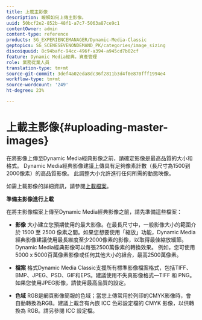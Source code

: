 ```yaml
---
title: 上載主影像
description: 瞭解如何上傳主影像。
uuid: 50bcf2e2-852b-48f1-a7c7-5063a87ce9c1
contentOwner: admin
content-type: reference
products: SG_EXPERIENCEMANAGER/Dynamic-Media-Classic
geptopics: SG_SCENESEVENONDEMAND_PK/categories/image_sizing
discoiquuid: 8c94bafc-94cc-496f-a394-a945cd7b02cf
feature: Dynamic Media經典，資產管理
role: 業務從業人員
translation-type: tm+mt
source-git-commit: 3def4a02eda8dc36f2811b3d4f0e870fff1994e4
workflow-type: tm+mt
source-wordcount: '249'
ht-degree: 23%

---
```



# 上載主影像{#uploading-master-images}

在將影像上傳至Dynamic Media經典影像之前，請確定影像是最高品質的大小和格式。 Dynamic Media經典影像建議上傳具有足夠像素計數（長尺寸為1500到2000像素）的高品質影像。 此調整大小允許進行任何所需的動態映像。

如需上載影像的詳細資訊，請參閱[上載檔案](uploading-files.md#uploading_files)。

**準備主影像進行上載**

在將主影像檔案上傳至Dynamic Media經典影像之前，請先準備這些檔案：

* **影像**
大小建立您預期使用的最大影像。在最長尺寸中，一般影像大小的範圍介於 1500 至 2500 像素之間。如果您想要使用「縮放」功能，Dynamic Media經典影像建議使用最長維度至少2000像素的影像，以取得最佳縮放細節。 Dynamic Media經典影像可以每張2500萬像素的轉換效果。 例如，您可使用5000 x 5000百萬像素影像或任何其他大小的組合，最高2500萬像素。

* **檔案**
格式Dynamic Media Classic支援所有標準影像檔案格式，包括TIFF、BMP、JPEG、PSD、GIF和EPS。建議使用不失真影像格式—TIFF 和 PNG。如果您使用JPEG影像，請使用最高品質的設定。

* **色域**
RGB是網頁影像簡報的色域；當您上傳常用於列印的CMYK影像時，會自動轉換為RGB。建議上載含有內嵌 ICC 色彩設定檔的 CMYK 影像，以供轉換為 RGB。請另參閱 ICC 設定檔。
